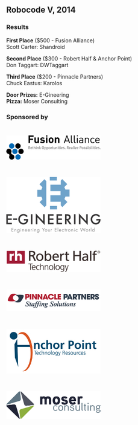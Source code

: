 ## Robocode V, 2014

### Results
**First Place** ($500 - Fusion Alliance)  
Scott Carter: Shandroid

**Second Place** ($300 - Robert Half & Anchor Point)  
Don Taggart: DWTaggart

**Third Place** ($200 - Pinnacle Partners)  
Chuck Eastus: Karolos

**Door Prizes:** E-Gineering  
**Pizza:** Moser Consulting  

### Sponsored by

# [![Fusion Alliance][fusion_logo]][fusion_href]

# [![E-gineering][egineering_logo]][egineering]

# [![Robert Half Technology][rht_logo]][rht]  

# [![Pinnacle Partners][pinnacle_logo]][pinnacle]  

# [![Anchor Point][aptr_logo]][aptr]  

# [![Moser Consulting][moser_logo]][moser]


[fusion_logo]: sponsors/fusion.jpg
[fusion_href]: https://www.fusionalliance.com/

[rht]: http://www.roberthalf.com/indianapolis/technology-it
[rht_logo]: /sponsors/roberthalf.jpg

[pinnacle]: http://www.partnersinstaffing.com/
[pinnacle_logo]: /sponsors/pinnacle.png

[moser]: http://www.moserit.com/
[moser_logo]: /sponsors/moser.png

[egineering]: http://www.e-gineering.com/
[egineering_logo]: /sponsors/e-gineering.jpg

[aptr]: http://www.anchorpointtr.com/
[aptr_logo]: /sponsors/anchor-point.jpeg
